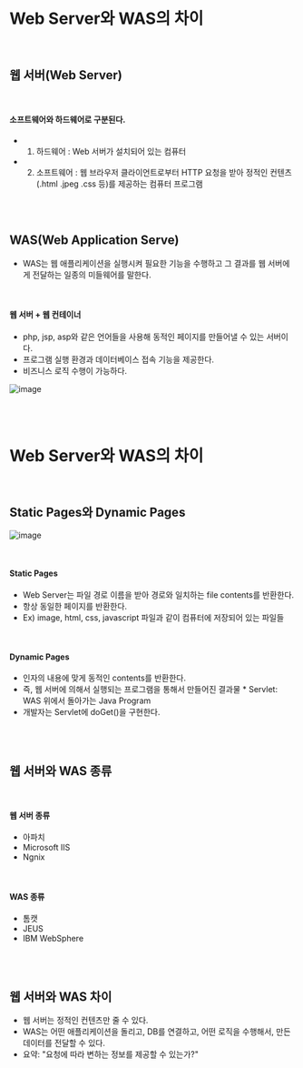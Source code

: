 # **Web Server와 WAS의 차이**

<br>

## **웹 서버(Web Server)**

<br>

#### 소프트웨어와 하드웨어로 구분된다.

-   1) 하드웨어 : Web 서버가 설치되어 있는 컴퓨터
-   2) 소프트웨어 : 웹 브라우저 클라이언트로부터 HTTP 요청을 받아 정적인 컨텐츠(.html .jpeg .css 등)를 제공하는 컴퓨터 프로그램

<br>
<br>


## **WAS(Web Application Serve)**

-   WAS는 웹 애플리케이션을 실행시켜 필요한 기능을 수행하고 그 결과를 웹 서버에게 전달하는 일종의 미들웨어를 말한다.

<br>

#### 웹 서버 + 웹 컨테이너

-   php, jsp, asp와 같은 언어들을 사용해 동적인 페이지를 만들어낼 수 있는 서버이다.
-   프로그램 실행 환경과 데이터베이스 접속 기능을 제공한다.
-   비즈니스 로직 수행이 가능하다.

![image](https://user-images.githubusercontent.com/67899393/175442548-da286f31-c03d-44d7-bd41-ae7199123cea.png)


<br>
<br>

# **Web Server와 WAS의 차이** 

<br>

## **Static Pages와 Dynamic Pages**

![image](https://user-images.githubusercontent.com/67899393/175442648-79bef683-b93c-4a12-b803-135ea74f56f2.png)


<br>

#### Static Pages

-   Web Server는 파일 경로 이름을 받아 경로와 일치하는 file contents를 반환한다.
-   항상 동일한 페이지를 반환한다.
-   Ex) image, html, css, javascript 파일과 같이 컴퓨터에 저장되어 있는 파일들

<br>

#### Dynamic Pages

-   인자의 내용에 맞게 동적인 contents를 반환한다.
-   즉, 웹 서버에 의해서 실행되는 프로그램을 통해서 만들어진 결과물 \* Servlet: WAS 위에서 돌아가는 Java Program
-   개발자는 Servlet에 doGet()을 구현한다.

<br>
<br>

## **웹 서버와 WAS 종류**

<br>

#### 웹 서버 종류

-   아파치
-   Microsoft IIS
-   Ngnix

<br>

#### WAS 종류

-   톰캣
-   JEUS
-   IBM WebSphere

<br>
<br>

## **웹 서버와 WAS 차이**

-   웹 서버는 정적인 컨텐츠만 줄 수 있다.
-   WAS는 어떤 애플리케이션을 돌리고, DB를 연결하고, 어떤 로직을 수행해서, 만든 데이터를 전달할 수 있다.
-   요약: "요청에 따라 변하는 정보를 제공할 수 있는가?"
